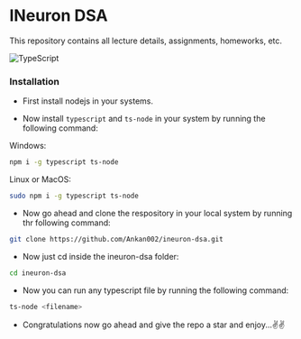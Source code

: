 # INeuron DSA

This repository contains all lecture details, assignments, homeworks, etc.

![TypeScript](https://img.shields.io/badge/typescript-%23007ACC.svg?style=for-the-badge&logo=typescript&logoColor=white)

### Installation

- First install nodejs in your systems.

- Now install ``typescript`` and ``ts-node`` in your system by running the following command: 

Windows:

```bash
npm i -g typescript ts-node
```

Linux or MacOS:

```bash
sudo npm i -g typescript ts-node
```

- Now go ahead and clone the respository in your local system by running thr following command:

```bash
git clone https://github.com/Ankan002/ineuron-dsa.git
```

- Now just cd inside the ineuron-dsa folder:

```bash
cd ineuron-dsa
```

- Now you can run any typescript file by running the following command:

```bash
ts-node <filename>
```

- Congratulations now go ahead and give the repo a star and enjoy...✌️✌️